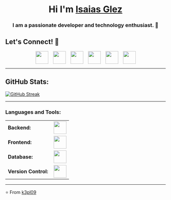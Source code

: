 <h1 align="center">Hi  I'm <a href="" target="blank">
Isaias Glez</a></h1></h1>
<h3 align="center">I am a passionate developer and technology enthusiast. 🚀</h3>

## Let's Connect! 🌟

<div align="center" style="display: flex; justify-content: center; gap: 15px; flex-wrap: wrap;">
  <a href="https://linkedin.com/in/" target="_blank">
    <img src="https://skillicons.dev/icons?i=linkedin" height="40"/>
  </a>
  <a href="https://github.com/k3pl09" target="_blank">
    <img src="https://skillicons.dev/icons?i=github" height="40"/>
  </a>
  <a href="https://www.instagram.com/__isaiasglez/" target="_blank">
    <img src="https://skillicons.dev/icons?i=instagram" height="40"/>
  </a>

  <a href="https://discord.gg/" target="_blank">
    <img src="https://skillicons.dev/icons?i=discord" height="40"/>
  </a>
  <a href="mailto:">
    <img src="https://skillicons.dev/icons?i=gmail" height="40"/>
  </a>
  <a href="https://https://isaiasglez.site/" target="_blank">
    <img src="https://skillicons.dev/icons?i=chrome" height="40"/>
  </a>
</div>

---

## GitHub Stats:

<a href="https://git.io/streak-stats"><img src="https://github-readme-streak-stats.herokuapp.com?user=k3pl09&theme=dark&border_radius=5&fire=EB0000&stroke=742ECE&border=742ECE&ring=742ECE&currStreakLabel=EB0000&currStreakNum=EB0000" alt="GitHub Streak" /></a>

---
<h3 align="left">Languages and Tools:</h3>
<table>
    <tr>
        <td style="font-weight: bold; padding-right: 10px; vertical-align: center; border: none;">Backend:</td>
        <td><img height="40" src="https://skillicons.dev/icons?i=cs,net,python,nodejs,fastapi,express,"/></td>
    </tr>
    <tr>
        <td style="font-weight: bold; padding-right: 10px; vertical-align: center;">Frontend:</td>
        <td><img height="40" src="https://skillicons.dev/icons?i=react,mui,bootstrap,html,css,sass,js,ts,figma,tailwindcss"/></td>
    </tr>
    <tr>
        <td style="font-weight: bold; padding-right: 10px; vertical-align: center; border: none;">Database:</td>
        <td><img height="40" src="https://skillicons.dev/icons?i=mysql,mongodb,supabase,firebase"/></td>
    </tr>
    <tr>
        <td style="font-weight: bold; padding-right: 10px; vertical-align: center; border: none;">Version Control:</td>
        <td><img height="40" src="https://skillicons.dev/icons?i=git,github"/></td>
    </tr>
</table>

---
⭐️ From [k3pl09](https://github.com/k3pl09)
